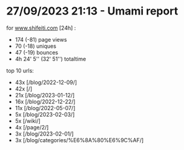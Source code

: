 # 27/09/2023 21:13 - Umami report
for www.shifeiti.com [24h] :

 - 174 (-81) page views
 - 70 (-18) uniques
 - 47 (-19) bounces
 - 4h 24' 5'' (32' 51'') totaltime


top 10 urls:
 - 43x [/blog/2022-12-09/]
 - 42x [/]
 - 21x [/blog/2023-01-12/]
 - 16x [/blog/2022-12-22/]
 - 11x [/blog/2022-05-07/]
 - 5x [/blog/2023-02-03/]
 - 5x [/wiki/]
 - 4x [/page/2/]
 - 3x [/blog/2023-02-01/]
 - 3x [/blog/categories/%E6%8A%80%E6%9C%AF/]


